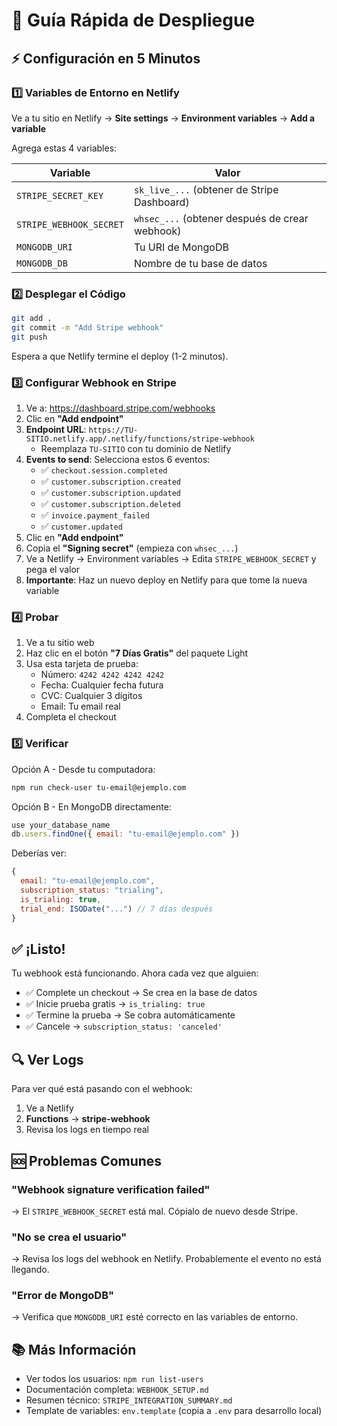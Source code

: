 # 🚀 Guía Rápida de Despliegue

## ⚡ Configuración en 5 Minutos

### 1️⃣ Variables de Entorno en Netlify

Ve a tu sitio en Netlify → **Site settings** → **Environment variables** → **Add a variable**

Agrega estas 4 variables:

| Variable | Valor |
|----------|-------|
| `STRIPE_SECRET_KEY` | `sk_live_...` (obtener de Stripe Dashboard) |
| `STRIPE_WEBHOOK_SECRET` | `whsec_...` (obtener después de crear webhook) |
| `MONGODB_URI` | Tu URI de MongoDB |
| `MONGODB_DB` | Nombre de tu base de datos |

### 2️⃣ Desplegar el Código

```bash
git add .
git commit -m "Add Stripe webhook"
git push
```

Espera a que Netlify termine el deploy (1-2 minutos).

### 3️⃣ Configurar Webhook en Stripe

1. Ve a: https://dashboard.stripe.com/webhooks
2. Clic en **"Add endpoint"**
3. **Endpoint URL**: `https://TU-SITIO.netlify.app/.netlify/functions/stripe-webhook`
   - Reemplaza `TU-SITIO` con tu dominio de Netlify
4. **Events to send**: Selecciona estos 6 eventos:
   - ✅ `checkout.session.completed`
   - ✅ `customer.subscription.created`
   - ✅ `customer.subscription.updated`
   - ✅ `customer.subscription.deleted`
   - ✅ `invoice.payment_failed`
   - ✅ `customer.updated`
5. Clic en **"Add endpoint"**
6. Copia el **"Signing secret"** (empieza con `whsec_...`)
7. Ve a Netlify → Environment variables → Edita `STRIPE_WEBHOOK_SECRET` y pega el valor
8. **Importante**: Haz un nuevo deploy en Netlify para que tome la nueva variable

### 4️⃣ Probar

1. Ve a tu sitio web
2. Haz clic en el botón **"7 Días Gratis"** del paquete Light
3. Usa esta tarjeta de prueba:
   - Número: `4242 4242 4242 4242`
   - Fecha: Cualquier fecha futura
   - CVC: Cualquier 3 dígitos
   - Email: Tu email real
4. Completa el checkout

### 5️⃣ Verificar

Opción A - Desde tu computadora:
```bash
npm run check-user tu-email@ejemplo.com
```

Opción B - En MongoDB directamente:
```javascript
use your_database_name
db.users.findOne({ email: "tu-email@ejemplo.com" })
```

Deberías ver:
```javascript
{
  email: "tu-email@ejemplo.com",
  subscription_status: "trialing",
  is_trialing: true,
  trial_end: ISODate("...") // 7 días después
}
```

## ✅ ¡Listo!

Tu webhook está funcionando. Ahora cada vez que alguien:
- ✅ Complete un checkout → Se crea en la base de datos
- ✅ Inicie prueba gratis → `is_trialing: true`
- ✅ Termine la prueba → Se cobra automáticamente
- ✅ Cancele → `subscription_status: 'canceled'`

## 🔍 Ver Logs

Para ver qué está pasando con el webhook:

1. Ve a Netlify
2. **Functions** → **stripe-webhook**
3. Revisa los logs en tiempo real

## 🆘 Problemas Comunes

### "Webhook signature verification failed"
→ El `STRIPE_WEBHOOK_SECRET` está mal. Cópialo de nuevo desde Stripe.

### "No se crea el usuario"
→ Revisa los logs del webhook en Netlify. Probablemente el evento no está llegando.

### "Error de MongoDB"
→ Verifica que `MONGODB_URI` esté correcto en las variables de entorno.

## 📚 Más Información

- Ver todos los usuarios: `npm run list-users`
- Documentación completa: `WEBHOOK_SETUP.md`
- Resumen técnico: `STRIPE_INTEGRATION_SUMMARY.md`
- Template de variables: `env.template` (copia a `.env` para desarrollo local)

